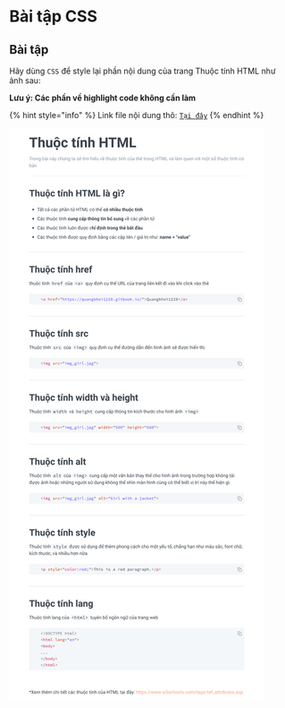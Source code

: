 # Bài tập CSS

## Bài tập

Hãy dùng `CSS` để style lại phần nội dung của trang Thuộc tính HTML như ảnh sau:

**Lưu ý: Các phần về highlight code không cần làm**

{% hint style="info" %}
Link file nội dung thô: [`Tại đây`](https://github.com/quangkhoi1228/quangkhoi1228-guide/blob/73f85bc7cce7f5578b6e5659a720176bea9305c2/frontend-can-ban/html-css/bai-tap-css/raw.html)
{% endhint %}

![](<../.gitbook/assets/image (67).png>)
